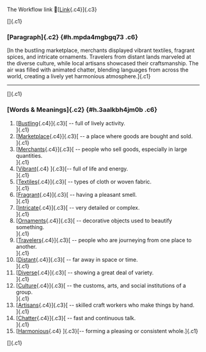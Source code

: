 The Workflow link
👏[[Link](https://www.google.com/url?q=http://www.google.com&sa=D&source=editors&ust=1757242165602310&usg=AOvVaw0d9ODmm7DSQvf9colz4Ri1){.c4}]{.c3}

[]{.c1}

### [Paragraph]{.c2} {#h.mpda4mgbgq73 .c6}

[In the bustling marketplace, merchants displayed vibrant textiles,
fragrant spices, and intricate ornaments. Travelers from distant lands
marveled at the diverse culture, while local artisans showcased their
craftsmanship. The air was filled with animated chatter, blending
languages from across the world, creating a lively yet harmonious
atmosphere.]{.c1}

------------------------------------------------------------------------

[]{.c1}

### [Words & Meanings]{.c2} {#h.3aalkbh4jm0b .c6}

1.  [[Bustling](https://www.google.com/url?q=http://www.google.com&sa=D&source=editors&ust=1757242165603012&usg=AOvVaw3wZLFm5R6NKe-ABxksRm6E){.c4}]{.c3}[ --
    full of lively activity.\
    ]{.c1}
2.  [[Marketplace](https://www.google.com/url?q=http://www.google.com&sa=D&source=editors&ust=1757242165603144&usg=AOvVaw274kovC94OD2RerCC1PaBC){.c4}]{.c3}[ --
    a place where goods are bought and sold.\
    ]{.c1}
3.  [[Merchants](https://www.google.com/url?q=http://www.google.com&sa=D&source=editors&ust=1757242165603276&usg=AOvVaw0JW2Q8SzixaeobsoXIIqKb){.c4}]{.c3}[ --
    people who sell goods, especially in large quantities.\
    ]{.c1}
4.  [[Vibrant](https://www.google.com/url?q=http://www.google.com&sa=D&source=editors&ust=1757242165603416&usg=AOvVaw0bHbzSNyXN25jFMO0hZBJ4){.c4}
    ]{.c3}[-- full of life and energy.\
    ]{.c1}
5.  [[Textiles](https://www.google.com/url?q=http://www.google.com&sa=D&source=editors&ust=1757242165603523&usg=AOvVaw2PC7_Pom5AeUReXp13AXNu){.c4}]{.c3}[ --
    types of cloth or woven fabric.\
    ]{.c1}
6.  [[Fragrant](https://www.google.com/url?q=http://www.google.com&sa=D&source=editors&ust=1757242165603636&usg=AOvVaw0gN6Wvs8LsdtbW4OAD1Xb3){.c4}]{.c3}[ --
    having a pleasant smell.\
    ]{.c1}
7.  [[Intricate](https://www.google.com/url?q=http://www.google.com&sa=D&source=editors&ust=1757242165603748&usg=AOvVaw0bcC4Tm8-5zxwXkBS-Xb8s){.c4}]{.c3}[ --
    very detailed or complex.\
    ]{.c1}
8.  [[Ornaments](https://www.google.com/url?q=http://www.google.com&sa=D&source=editors&ust=1757242165603871&usg=AOvVaw2SqLqSDWfzsndmZqzbrdhX){.c4}]{.c3}[ --
    decorative objects used to beautify something.\
    ]{.c1}
9.  [[Travelers](https://www.google.com/url?q=http://www.google.com&sa=D&source=editors&ust=1757242165604017&usg=AOvVaw0POTf-SB_QKVdxaUKrSJdO){.c4}]{.c3}[ --
    people who are journeying from one place to another.\
    ]{.c1}
10. [[Distant](https://www.google.com/url?q=http://www.google.com&sa=D&source=editors&ust=1757242165604158&usg=AOvVaw3TvTn5QtLtOxJdMQBjvBro){.c4}]{.c3}[ --
    far away in space or time.\
    ]{.c1}
11. [[Diverse](https://www.google.com/url?q=http://www.google.com&sa=D&source=editors&ust=1757242165604267&usg=AOvVaw3RW-mFEuKq4qrxdJq8NXfq){.c4}]{.c3}[ --
    showing a great deal of variety.\
    ]{.c1}
12. [[Culture](https://www.google.com/url?q=http://www.google.com&sa=D&source=editors&ust=1757242165604376&usg=AOvVaw0RGWNhDp4fqXqPE4gWblTt){.c4}]{.c3}[ --
    the customs, arts, and social institutions of a group.\
    ]{.c1}
13. [[Artisans](https://www.google.com/url?q=http://www.google.com&sa=D&source=editors&ust=1757242165604537&usg=AOvVaw1Gd7ajG3uhB4NTJA9BtEuK){.c4}]{.c3}[ --
    skilled craft workers who make things by hand.\
    ]{.c1}
14. [[Chatter](https://www.google.com/url?q=http://www.google.com&sa=D&source=editors&ust=1757242165604662&usg=AOvVaw2PHIFPeRL_xt1DSaUy-Eqv){.c4}]{.c3}[ --
    fast and continuous talk.\
    ]{.c1}
15. [[Harmonious](https://www.google.com/url?q=http://www.google.com&sa=D&source=editors&ust=1757242165604780&usg=AOvVaw2QtuJAzSHj0C36aI9hLUwl){.c4}
    ]{.c3}[-- forming a pleasing or consistent whole.]{.c1}

[]{.c1}
